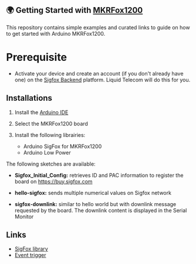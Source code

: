 ## :earth_africa: Getting Started with [MKRFox1200](https://www.arduino.cc/en/Main.ArduinoBoardMKRFox1200) 

This repository contains simple examples and curated links to guide on how to get started with Arduino MKRFox1200.

 # Prerequisite
- Activate your device and create an account (if you don't already have one) on the [Sigfox Backend](https://backend.sigfox.com/activate) platform. Liquid Telecom will do this for you.

## Installations

1. Install the [Arduino IDE](https://www.arduino.cc/en/Main/Software)
2. Select the MKRFox1200 board
3. Install the following librairies:

    * Arduino SigFox for MKRFox1200
    * Arduino Low Power


The following sketches are available:

- **Sigfox_Initial_Config:** retrieves ID and PAC information to register the board on https://buy.sigfox.com

- **hello-sigfox:** sends multiple numerical values on Sigfox network

- **sigfox-downlink:** similar to hello world but with downlink message requested by the board. The downlink content is displayed in the Serial Monitor

## Links
  - [SigFox library](https://www.arduino.cc/en/Reference/SigFox)
  - [ Event trigger](https://www.arduino.cc/en/Tutorial/SigFoxEventTrigger)
  
 
